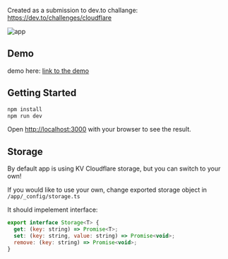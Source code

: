 Created as a submission to dev.to challange: https://dev.to/challenges/cloudflare

![app](https://media.dev.to/cdn-cgi/image/width=800%2Cheight=%2Cfit=scale-down%2Cgravity=auto%2Cformat=auto/https%3A%2F%2Fdev-to-uploads.s3.amazonaws.com%2Fuploads%2Farticles%2F26pf3mel47ieij0srcqt.png)

## Demo

demo here: [link to the demo](https://pokemon-guess.pages.dev)


## Getting Started

```bash
npm install
npm run dev
```

Open [http://localhost:3000](http://localhost:3000) with your browser to see the result.

## Storage

By default app is using KV Cloudflare storage, but you can switch to your own!

If you would like to use your own, change exported storage object in `/app/_config/storage.ts`

It should impelement interface:

```js
export interface Storage<T> {
  get: (key: string) => Promise<T>;
  set: (key: string, value: string) => Promise<void>;
  remove: (key: string) => Promise<void>;
}
```

